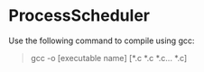 # ProcessScheduler
Use the following command to compile using gcc:
> gcc -o [executable name] [*.c *.c *.c... *.c]
